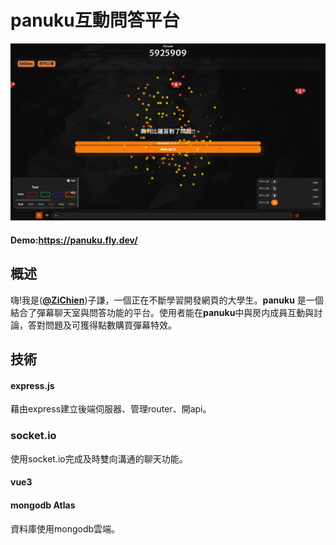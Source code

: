 # panuku互動問答平台

![panuku](https://github.com/ZiChien/panuku/blob/master/github/asset/pic1.png)

#### Demo:<https://panuku.fly.dev/>

## 概述

嗨!我是(**[@ZiChien](https://github.com/ZiChien)**)子謙，一個正在不斷學習開發網頁的大學生。**panuku** 是一個結合了彈幕聊天室與問答功能的平台。使用者能在**panuku**中與房内成員互動與討論，答對問題及可獲得點數購買彈幕特效。

## 技術

#### express.js
藉由express建立後端伺服器、管理router、開api。

### socket.io
使用socket.io完成及時雙向溝通的聊天功能。

#### vue3

#### mongodb Atlas
資料庫使用mongodb雲端。